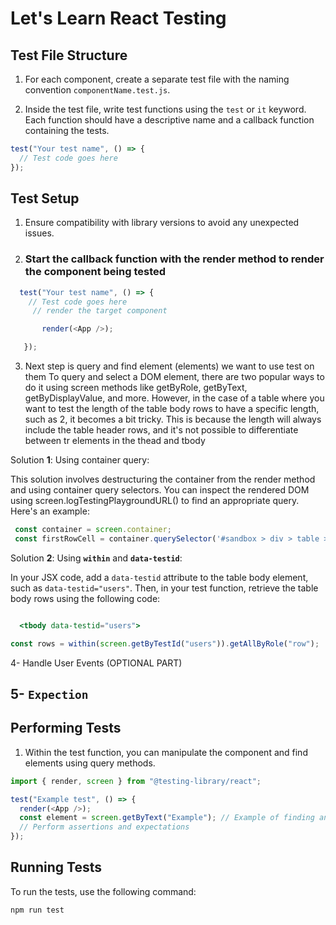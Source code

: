 


# Let's Learn React Testing

## Test File Structure

1. For each component, create a separate test file with the naming convention `componentName.test.js`.

2. Inside the test file, write test functions using the `test` or `it` keyword. Each function should have a descriptive name and a callback function containing the tests.

```javascript
test("Your test name", () => {
  // Test code goes here
});
```

## Test Setup

  1. Ensure compatibility with library versions to avoid any unexpected issues.

 
 
2. <h3> Start the callback function with the  render  method to render the component being tested </h3>

 ```javascript
   test("Your test name", () => {
     // Test code goes here
      // render the target component

        render(<App />);

    });
 ```


 3. Next step is  query and find element (elements)   we want to use test on them  To query and select a DOM element, there are two popular ways to do it using screen methods like getByRole, getByText, getByDisplayValue, and more. However, in the case of a table where you want to test the length of the table body rows to have a specific length, such as 2, it becomes a bit tricky. This is because the length will always include the table header rows, and it's not possible to differentiate between tr elements in the thead and tbody

Solution **1**:  Using container query:

   This solution involves destructuring the container from the render method and using container query selectors. You can inspect the rendered DOM using screen.logTestingPlaygroundURL() to find an appropriate query. Here's an example:

   ```javascript
    const container = screen.container;
    const firstRowCell = container.querySelector('#sandbox > div > table > tbody');
  ```

Solution **2**:  Using **`within`** and **`data-testid`**:

   In your JSX code, add a `data-testid` attribute to the table body element, such as `data-testid="users"`. Then, in your test function, retrieve the table body rows using the following code:

   ```jsx
   
     <tbody data-testid="users">
   ```

   ```javascript
   const rows = within(screen.getByTestId("users")).getAllByRole("row");
   ```

 4- Handle User Events (OPTIONAL PART)


## 5- `Expection`

## Performing Tests

1. Within the test function, you can manipulate the component and find elements using query methods.

```javascript
import { render, screen } from "@testing-library/react";

test("Example test", () => {
  render(<App />);
  const element = screen.getByText("Example"); // Example of finding an element
  // Perform assertions and expectations
});
```

## Running Tests

To run the tests, use the following command:
```
npm run test
```
